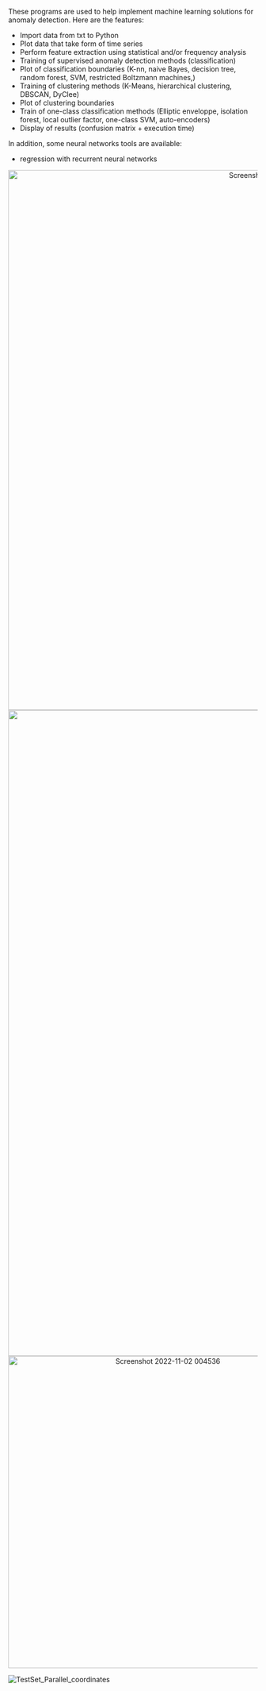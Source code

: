 These programs are used to help implement machine learning solutions for anomaly detection.
Here are the features:
* Import data from txt to Python
* Plot data that take form of time series
* Perform feature extraction using statistical and/or frequency analysis 
* Training of supervised anomaly detection methods (classification)
* Plot of classification boundaries (K-nn, naive Bayes, decision tree, random forest, SVM, restricted Boltzmann machines,)
* Training of clustering methods (K-Means, hierarchical clustering, DBSCAN, DyClee)
* Plot of clustering boundaries
* Train of one-class classification methods (Elliptic enveloppe, isolation forest, local outlier factor, one-class SVM, auto-encoders)
* Display of results (confusion matrix + execution time)
	
In addition, some neural networks tools are available:
* regression with recurrent neural networks

<p align="center">
<img width="1088" alt="Screenshot 2022-11-02 004504" src="https://user-images.githubusercontent.com/71883623/199363200-922d64a2-5a0d-4073-8233-df139bb5a5ae.png">
<img width="1301" alt="Screenshot 2022-11-02 004610" src="https://user-images.githubusercontent.com/71883623/199363509-efb5b19a-7e83-48aa-8cae-1e0e3f7d0bab.png">
<img width="629" alt="Screenshot 2022-11-02 004536" src="https://user-images.githubusercontent.com/71883623/199363001-4cadcdd3-fec4-4576-b248-b70d60b4a55c.png">

![TestSet_Parallel_coordinates](https://user-images.githubusercontent.com/71883623/199360099-27766d36-9d06-4248-ab39-3db8c53fbefb.png)
</p>
